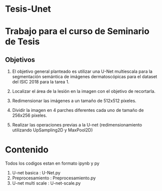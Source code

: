 # Tesis-Unet

# Trabajo para el curso de Seminario de Tesis

## Objetivos



1. El objetivo general planteado es utilizar una U-Net multiescala para la segmentación semántica de imágenes dermatoscópicas para el dataset del ISIC 2018 para la tarea 1.

2. Localizar el área de la lesión en la imagen con el objetivo de recortarla.

3. Redimensionar las imágenes a un tamaño de 512x512 píxeles.

4. Dividir la imagen en 4 parches diferentes cada uno de tamaño de 256x256 píxeles.

5. Realizar las operaciones previas a la U-net (redimensionamiento utilizando UpSampling2D  y MaxPool2D)


# Contenido

Todos los codigos estan en formato ipynb y py 

1. U-net basica : U-Net.py
2. Preprocesamiento : Preprocesamiento.py
2. U-net multi scale : U-net-scale.py
